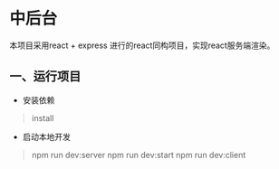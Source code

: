 # 中后台

本项目采用react + express 进行的react同构项目，实现react服务端渲染。

## 一、运行项目

+ 安装依赖

> install

+ 启动本地开发

> npm run dev:server
> npm run dev:start
> npm run dev:client
